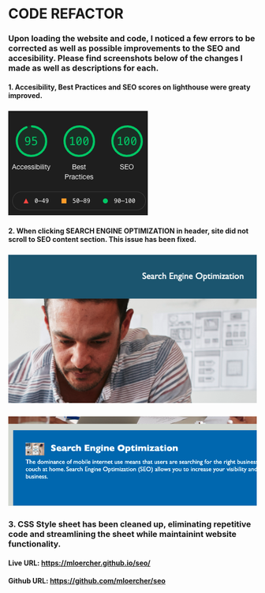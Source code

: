 # CODE REFACTOR

### Upon loading the website and code, I noticed a few errors to be corrected as well as possible improvements to the SEO and accesibility. Please find screenshots below of the changes I made as well as descriptions for each. 

#### 1. Accesibility, Best Practices and SEO scores on lighthouse were greaty improved.
### ![Lighthouse-score](images/lighthouse-score.png)

#### 2. When clicking SEARCH ENGINE OPTIMIZATION in header, site did not scroll to SEO content section. This issue has been fixed.
### ![SEO-Header](images/SEO-Header.png)
### ![SEO-fixed-anchor](images/SEO-fixed-anchor.png)
 

### 3. CSS Style sheet has been cleaned up, eliminating repetitive code and streamlining the sheet while maintainint website functionality. 



#### Live URL: https://mloercher.github.io/seo/
#### Github URL: https://github.com/mloercher/seo